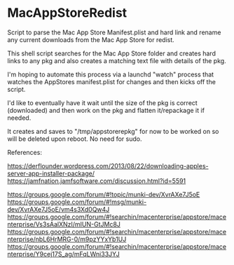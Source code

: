 # MacAppStoreRedist
Script to parse the Mac App Store Manifest.plist and hard link and rename any current downloads from the Mac App Store for redist.

This shell script searches for the Mac App Store folder and creates hard links to any pkg and also creates a matching text file with details of the pkg.

I'm hoping to automate this process via a launchd "watch" process that watches the AppStores manifest.plist for changes and then kicks off the script.

I'd like to eventually have it wait until the size of the pkg is correct (downloaded) and then work on the pkg and flatten it/repackage it if needed.

It creates and saves to "/tmp/appstorerepkg" for now to be worked on so will be deleted upon reboot. 
No need for sudo.

References:

https://derflounder.wordpress.com/2013/08/22/downloading-apples-server-app-installer-package/
https://jamfnation.jamfsoftware.com/discussion.html?id=5591

https://groups.google.com/forum/#!topic/munki-dev/XvrAXe7J5oE
https://groups.google.com/forum/#!msg/munki-dev/XvrAXe7J5oE/vm4s3Xd0Qw4J
https://groups.google.com/forum/#!searchin/macenterprise/appstore/macenterprise/Vs3sAalXNzI/mIUN-GtJMc8J
https://groups.google.com/forum/#!searchin/macenterprise/appstore/macenterprise/nbL6HrMRG-0/m9pzYYxYb1UJ
https://groups.google.com/forum/#!searchin/macenterprise/appstore/macenterprise/Y9cej17S_ag/mFqLWni33JYJ
